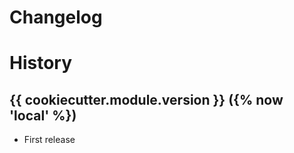 # Changelog

History
=======

{{ cookiecutter.module.version }} ({% now 'local' %})
------------------

* First release
